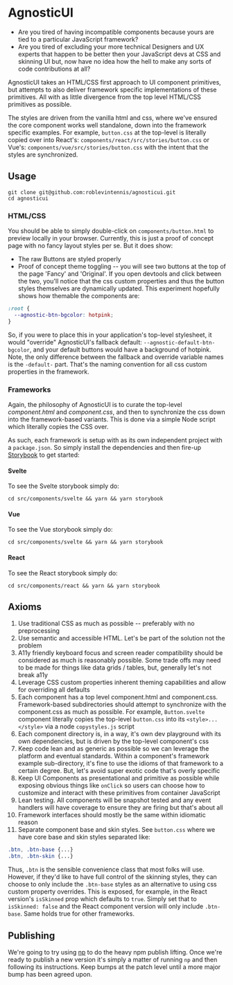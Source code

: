 # AgnosticUI

- Are you tired of having incompatible components because yours are tied to a particular JavaScript framework?
- Are you tired of excluding your more technical Designers and UX experts that happen to be better then your JavaScript devs at CSS and skinning UI but, now have no idea how the hell to make any sorts of code contributions at all?

AgnosticUI takes an HTML/CSS first approach to UI component primitives, but attempts to also deliver framework specific implementations of these primitives. All with as little divergence from the top level HTML/CSS primitives as possible.

The styles are driven from the vanilla html and css, where we've ensured the core component works well
standalone, down into the framework specific examples. For example, `button.css` at the top-level is literally
copied over into React's: `components/react/src/stories/button.css` or Vue's: `components/vue/src/stories/button.css` with the intent that the styles are synchronized.

## Usage

```shell
git clone git@github.com:roblevintennis/agnosticui.git
cd agnosticui
```

### HTML/CSS

You should be able to simply double-click on `components/button.html` to preview locally in your browser.
Currently, this is just a proof of concept page with no fancy layout styles per se. But it does show:

- The raw Buttons are styled properly
- Proof of concept theme toggling -- you will see two buttons at the top of the page 'Fancy' and 'Original'.
If you open devtools and click between the two, you'll notice that the css custom properties and thus the button styles themselves are dynamically updated. This experiment hopefully shows how themable the components are:

```css
:root {
  --agnostic-btn-bgcolor: hotpink;
}
```

So, if you were to place this in your application's top-level stylesheet, it would "override" AgnosticUI's fallback default: `--agnostic-default-btn-bgcolor`, and your default buttons would have a background of hotpink. Note, the only difference between the fallback and override variable names is the `-default-` part. That's the naming convention for all css custom properties in the framework.

### Frameworks

Again, the philosophy of AgnosticUI is to curate the top-level _component.html_ and _component.css_, and then to synchronize the css down into the framework-based variants. This is done via a simple Node script which literally copies the CSS over.

As such, each framework is setup with as its own independent project with a `package.json`. So simply install the dependencies and then fire-up [Storybook](https://storybook.js.org/) to get started:

#### Svelte

To see the Svelte storybook simply do:
```shell
cd src/components/svelte && yarn && yarn storybook
```

#### Vue
To see the Vue storybook simply do:
```shell
cd src/components/svelte && yarn && yarn storybook
```

#### React
To see the React storybook simply do:
```shell
cd src/components/react && yarn && yarn storybook
```

## Axioms

1. Use traditional CSS as much as possible -- preferably with no preprocessing
1. Use semantic and accessible HTML. Let's be part of the solution not the problem
1. A11y friendly keyboard focus and screen reader compatibility should be considered as much is reasonably possible. Some trade offs may need to be made for things like data grids / tables, but, generally let's not break a11y
1. Leverage CSS custom properties inherent theming capabilities and allow for overriding all defaults
1. Each component has a top level component.html and component.css. Framework-based subdirectories should
attempt to synchronize with the component.css as much as possible. For example, `Button.svelte` component literally copies the top-level `button.css` into its `<style>...</style>` via a node `copystyles.js` script
1. Each component directory is, in a way, it's own dev playground with its own dependencies, but is driven by the top-level component's css
1. Keep code lean and as generic as possible so we can leverage the platform and eventual standards. Within a component's framework example sub-directory, it's fine to use the idioms of that framework to a certain degree. But, let's avoid super exotic code that's overly specific
1. Keep UI Components as presentational and primitive as possible while exposing obvious things like `onClick` so users can choose how to customize and interact with these primitives from container JavaScript
1. Lean testing. All components will be snapshot tested and any event handlers will have coverage to ensure they are firing but that's about all
1. Framework interfaces should mostly be the same within idiomatic reason
1. Separate component base and skin styles. See `button.css` where we have core base and skin styles separated like:

```css
.btn, .btn-base {...}
.btn, .btn-skin {...}
```

Thus, `.btn` is the sensible convenience class that most folks will use. However, if they'd like to have full control of the skinning styles, they can choose to only include the `.btn-base` styles as an alternative to using
css custom property overrides. This is exposed, for example, in the React version's `isSkinned` prop which defaults to `true`. Simply set that to `isSkinned: false` and the React component version will only include `.btn-base`. Same holds true for other frameworks.

## Publishing

We're going to try using [np](https://github.com/sindresorhus/np) to do the heavy npm publish lifting. Once we're ready to publish a new version it's simply a matter of running `np` and then following its instructions. Keep bumps at the patch level until a more major bump has been agreed upon.
